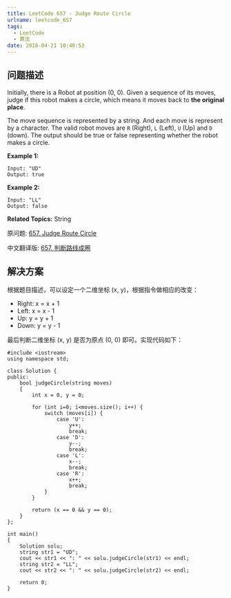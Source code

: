```yaml
---
title: LeetCode 657 - Judge Route Circle
urlname: leetcode_657
tags:
  - LeetCode
  - 算法
date: 2018-04-21 10:40:53
---
```


## 问题描述

Initially, there is a Robot at position (0, 0). Given a sequence of its moves, judge if this robot makes a circle, which means it moves back to __the original place__.

The move sequence is represented by a string. And each move is represent by a character. The valid robot moves are `R` (Right), `L` (Left), `U` (Up) and `D` (down). The output should be true or false representing whether the robot makes a circle.

__Example 1:__

```
Input: "UD"
Output: true
```

__Example 2:__

```
Input: "LL"
Output: false
```

__Related Topics:__ String

原问题: [657. Judge Route Circle](https://leetcode.com/problems/judge-route-circle/description/)

中文翻译版: [657. 判断路线成圈](https://leetcode-cn.com/problems/judge-route-circle/description/)

## 解决方案

根据题目描述，可以设定一个二维坐标 (x, y)，根据指令做相应的改变：

* Right: x = x + 1
* Left: x = x - 1
* Up: y = y + 1
* Down: y = y - 1

最后判断二维坐标 (x, y) 是否为原点 (0, 0) 即可。实现代码如下：

```
#include <iostream>
using namespace std;

class Solution {
public:
    bool judgeCircle(string moves)
    {
        int x = 0, y = 0;

        for (int i=0; i<moves.size(); i++) {
            switch (moves[i]) {
                case 'U':
                    y++;
                    break;
                case 'D':
                    y--;
                    break;
                case 'L':
                    x--;
                    break;
                case 'R':
                    x++;
                    break;
            }
        }

        return (x == 0 && y == 0);
    }
};

int main()
{
    Solution solu;
    string str1 = "UD";
    cout << str1 << ": " << solu.judgeCircle(str1) << endl;
    string str2 = "LL";
    cout << str2 << ": " << solu.judgeCircle(str2) << endl;

    return 0;
}
```
